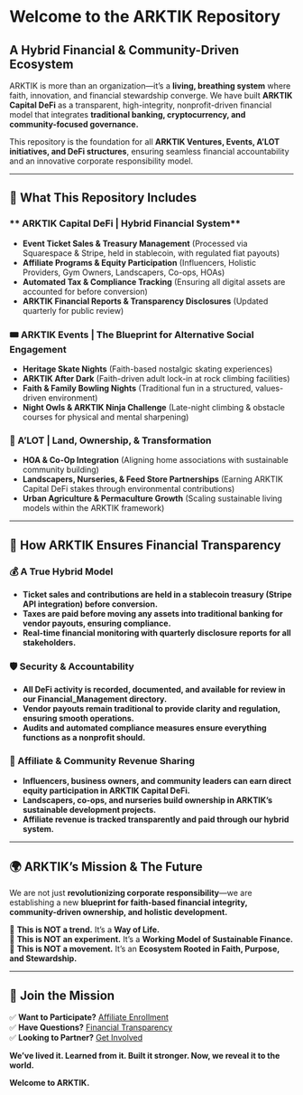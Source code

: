 # **Welcome to the ARKTIK Repository**

## **A Hybrid Financial & Community-Driven Ecosystem**

ARKTIK is more than an organization—it’s a **living, breathing system** where faith, innovation, and financial stewardship converge. We have built **ARKTIK Capital DeFi** as a transparent, high-integrity, nonprofit-driven financial model that integrates **traditional banking, cryptocurrency, and community-focused governance.**

This repository is the foundation for all **ARKTIK Ventures, Events, A’LOT initiatives, and DeFi structures**, ensuring seamless financial accountability and an innovative corporate responsibility model.

---

## **📌 What This Repository Includes**

### ** ARKTIK Capital DeFi | Hybrid Financial System**
- **Event Ticket Sales & Treasury Management** (Processed via Squarespace & Stripe, held in stablecoin, with regulated fiat payouts)
- **Affiliate Programs & Equity Participation** (Influencers, Holistic Providers, Gym Owners, Landscapers, Co-ops, HOAs)
- **Automated Tax & Compliance Tracking** (Ensuring all digital assets are accounted for before conversion)
- **ARKTIK Financial Reports & Transparency Disclosures** (Updated quarterly for public review)

### **🎟 ARKTIK Events | The Blueprint for Alternative Social Engagement**
- **Heritage Skate Nights** (Faith-based nostalgic skating experiences)
- **ARKTIK After Dark** (Faith-driven adult lock-in at rock climbing facilities)
- **Faith & Family Bowling Nights** (Traditional fun in a structured, values-driven environment)
- **Night Owls & ARKTIK Ninja Challenge** (Late-night climbing & obstacle courses for physical and mental sharpening)

### **🌱 A’LOT | Land, Ownership, & Transformation**
- **HOA & Co-Op Integration** (Aligning home associations with sustainable community building)
- **Landscapers, Nurseries, & Feed Store Partnerships** (Earning ARKTIK Capital DeFi stakes through environmental contributions)
- **Urban Agriculture & Permaculture Growth** (Scaling sustainable living models within the ARKTIK framework)

---

## **🔹 How ARKTIK Ensures Financial Transparency**

### **💰 A True Hybrid Model**
- **Ticket sales and contributions are held in a stablecoin treasury (Stripe API integration) before conversion.**
- **Taxes are paid before moving any assets into traditional banking for vendor payouts, ensuring compliance.**
- **Real-time financial monitoring with quarterly disclosure reports for all stakeholders.**

### **🛡️ Security & Accountability**
- **All DeFi activity is recorded, documented, and available for review in our Financial_Management directory.**
- **Vendor payouts remain traditional to provide clarity and regulation, ensuring smooth operations.**
- **Audits and automated compliance measures ensure everything functions as a nonprofit should.**

### **🔗 Affiliate & Community Revenue Sharing**
- **Influencers, business owners, and community leaders can earn direct equity participation in ARKTIK Capital DeFi.**
- **Landscapers, co-ops, and nurseries build ownership in ARKTIK’s sustainable development projects.**
- **Affiliate revenue is tracked transparently and paid through our hybrid system.**

---

## **🌍 ARKTIK’s Mission & The Future**

We are not just **revolutionizing corporate responsibility**—we are establishing a new **blueprint for faith-based financial integrity, community-driven ownership, and holistic development.**

🔹 **This is NOT a trend.** It’s a **Way of Life.**  
🔹 **This is NOT an experiment.** It’s a **Working Model of Sustainable Finance.**  
🔹 **This is NOT a movement.** It’s an **Ecosystem Rooted in Faith, Purpose, and Stewardship.**

---

## **📜 Join the Mission**

✅ **Want to Participate?** [Affiliate Enrollment](#)  
✅ **Have Questions?** [Financial Transparency](#)  
✅ **Looking to Partner?** [Get Involved](#)  

**We’ve lived it. Learned from it. Built it stronger. Now, we reveal it to the world.**

**Welcome to ARKTIK.**



